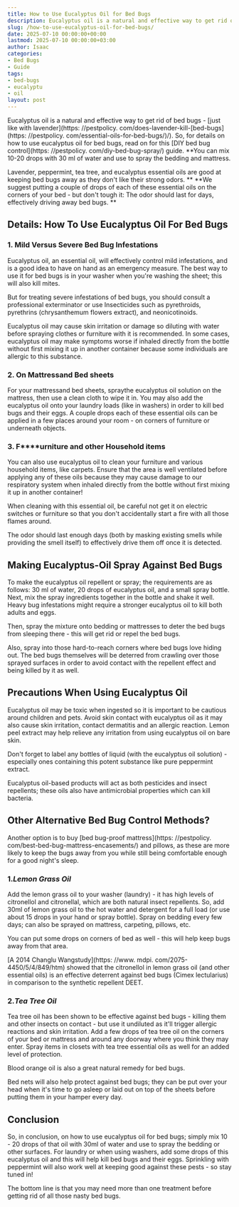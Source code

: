 ```yaml
---
title: How to Use Eucalyptus Oil for Bed Bugs
description: Eucalyptus oil is a natural and effective way to get rid of bed bugs - just like with lavender . So, for details on how to use eucalyptus oil for bed bugs,...
slug: /how-to-use-eucalyptus-oil-for-bed-bugs/
date: 2025-07-10 00:00:00+00:00
lastmod: 2025-07-10 00:00:00+03:00
author: Isaac
categories:
- Bed Bugs
- Guide
tags:
- bed-bugs
- eucalyptu
- oil
layout: post
---
```


Eucalyptus oil is a natural and effective way to get rid of bed bugs - [just like with lavender](https: //pestpolicy. com/does-lavender-kill-[bed-bugs](https: //pestpolicy. com/essential-oils-for-bed-bugs/)/). So, for details on how to use eucalyptus oil for bed bugs, read on for this [DIY bed bug control](https: //pestpolicy. com/diy-bed-bug-spray/) guide. **You can mix 10-20 drops with 30 ml of water and use to spray the bedding and mattress.

Lavender, peppermint, tea tree, and eucalyptus essential oils are good at keeping bed bugs away as they don't like their strong odors. ** **We suggest putting a couple of drops of each of these essential oils on the corners of your bed - but don't tough it: The odor should last for days, effectively driving away bed bugs. **

##  Details: How To Use Eucalyptus Oil For Bed Bugs

###  1. Mild Versus Severe Bed Bug Infestations

Eucalyptus oil, an essential oil, will effectively control mild infestations, and is a good idea to have on hand as an emergency measure. The best way to use it for bed bugs is in your washer when you're washing the sheet; this will also kill mites.

But for treating severe infestations of bed bugs, you should consult a professional exterminator or use Insecticides such as pyrethroids, pyrethrins (chrysanthemum flowers extract), and neonicotinoids.

Eucalyptus oil may cause skin irritation or damage so diluting with water before spraying clothes or furniture with it is recommended. In some cases, eucalyptus oil may make symptoms worse if inhaled directly from the bottle without first mixing it up in another container because some individuals are allergic to this substance.

###  2. On Mattressand Bed sheets

For your mattressand bed sheets, spraythe eucalyptus oil solution on the mattress, then use a clean cloth to wipe it in. You may also add the eucalyptus oil onto your laundry loads (like in washers) in order to kill bed bugs and their eggs. A couple drops each of these essential oils can be applied in a few places around your room - on corners of furniture or underneath objects.

###  **3. F****urniture and other Household items**

You can also use eucalyptus oil to clean your furniture and various household items, like carpets. Ensure that the area is well ventilated before applying any of these oils because they may cause damage to our respiratory system when inhaled directly from the bottle without first mixing it up in another container!

When cleaning with this essential oil, be careful not get it on electric switches or furniture so that you don't accidentally start a fire with all those flames around.

The odor should last enough days (both by masking existing smells while providing the smell itself) to effectively drive them off once it is detected.

##  **Making Eucalyptus-Oil Spray Against Bed Bugs**

To make the eucalyptus oil repellent or spray; the requirements are as follows: 30 ml of water, 20 drops of eucalyptus oil, and a small spray bottle. Next, mix the spray ingredients together in the bottle and shake it well. Heavy bug infestations might require a stronger eucalyptus oil to kill both adults and eggs.

Then, spray the mixture onto bedding or mattresses to deter the bed bugs from sleeping there - this will get rid or repel the bed bugs.

Also, spray into those hard-to-reach corners where bed bugs love hiding out. The bed bugs themselves will be deterred from crawling over those sprayed surfaces in order to avoid contact with the repellent effect and being killed by it as well.

##  Precautions When Using Eucalyptus Oil

Eucalyptus oil may be toxic when ingested so it is important to be cautious around children and pets. Avoid skin contact with eucalyptus oil as it may also cause skin irritation, contact dermatitis and an allergic reaction. Lemon peel extract may help relieve any irritation from using eucalyptus oil on bare skin.

Don't forget to label any bottles of liquid (with the eucalyptus oil solution) - especially ones containing this potent substance like pure peppermint extract.

Eucalyptus oil-based products will act as both pesticides and insect repellents; these oils also have antimicrobial properties which can kill bacteria.

##  Other Alternative Bed Bug Control Methods?

Another option is to buy [bed bug-proof mattress](https: //pestpolicy. com/best-bed-bug-mattress-encasements/) and pillows, as these are more likely to keep the bugs away from you while still being comfortable enough for a good night's sleep.

###  1.*Lemon Grass Oil*

Add the lemon grass oil to your washer (laundry) - it has high levels of citronellol and citronellal, which are both natural insect repellents. So, add 30ml of lemon grass oil to the hot water and detergent for a full load (or use about 15 drops in your hand or spray bottle). Spray on bedding every few days; can also be sprayed on mattress, carpeting, pillows, etc.

You can put some drops on corners of bed as well - this will help keep bugs away from that area.

[A 2014 Changlu Wangstudy](https: //www. mdpi. com/2075-4450/5/4/849/htm) showed that the citronellol in lemon grass oil (and other essential oils) is an effective deterrent against bed bugs (Cimex lectularius) in comparison to the synthetic repellent DEET.

###  2.*Tea Tree Oil*

Tea tree oil has been shown to be effective against bed bugs - killing them and other insects on contact - but use it undiluted as it'll trigger allergic reactions and skin irritation. Add a few drops of tea tree oil on the corners of your bed or mattress and around any doorway where you think they may enter. Spray items in closets with tea tree essential oils as well for an added level of protection.

Blood orange oil is also a great natural remedy for bed bugs.

Bed nets will also help protect against bed bugs; they can be put over your head when it's time to go asleep or laid out on top of the sheets before putting them in your hamper every day.

##  Conclusion

So, in conclusion, on how to use eucalyptus oil for bed bugs; simply mix 10 - 20 drops of that oil with 30ml of water and use to spray the bedding or other surfaces. For laundry or when using washers, add some drops of this eucalyptus oil and this will help kill bed bugs and their eggs. Sprinkling with peppermint will also work well at keeping good against these pests - so stay tuned in!

The bottom line is that you may need more than one treatment before getting rid of all those nasty bed bugs.
